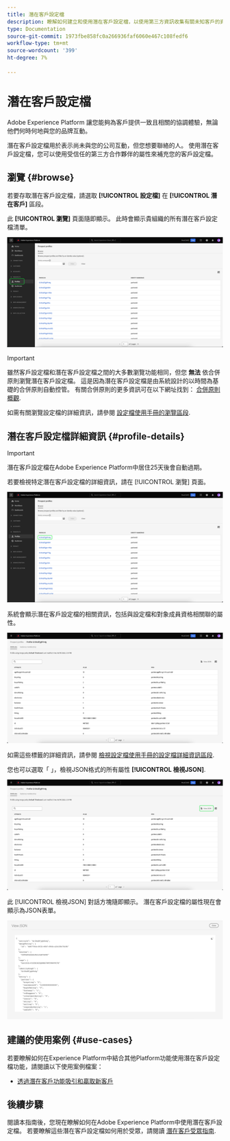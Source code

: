 ```yaml
---
title: 潛在客戶設定檔
description: 瞭解如何建立和使用潛在客戶設定檔，以使用第三方資訊收集有關未知客戶的資訊。
type: Documentation
source-git-commit: 1973fbe858fc0a266936faf6060e467c108fedf6
workflow-type: tm+mt
source-wordcount: '399'
ht-degree: 7%

---
```



# 潛在客戶設定檔

Adobe Experience Platform 讓您能夠為客戶提供一致且相關的協調體驗，無論他們何時何地與您的品牌互動。

潛在客戶設定檔用於表示尚未與您的公司互動，但您想要聯絡的人。 使用潛在客戶設定檔，您可以使用受信任的第三方合作夥伴的屬性來補充您的客戶設定檔。

## 瀏覽 {#browse}

若要存取潛在客戶設定檔，請選取 **[!UICONTROL 設定檔]** 在 **[!UICONTROL 潛在客戶]** 區段。

此 **[!UICONTROL 瀏覽]** 頁面隨即顯示。 此時會顯示貴組織的所有潛在客戶設定檔清單。

![此 [!UICONTROL 設定檔] 按鈕會反白顯示 [!UICONTROL 瀏覽] 潛在客戶設定檔頁面。](../images/prospect-profile/browse-profiles.png)

>[!IMPORTANT]
>
>雖然客戶設定檔和潛在客戶設定檔之間的大多數瀏覽功能相同，但您 **無法** 依合併原則瀏覽潛在客戶設定檔。 這是因為潛在客戶設定檔是由系統設計的以時間為基礎的合併原則自動控管。 有關合併原則的更多資訊可在以下網址找到： [合併原則概觀](../merge-policies/overview.md).

如需有關瀏覽設定檔的詳細資訊，請參閱 [設定檔使用手冊的瀏覽區段](./user-guide.md#browse-identity).

## 潛在客戶設定檔詳細資訊 {#profile-details}

>[!IMPORTANT]
>
>潛在客戶設定檔在Adobe Experience Platform中居住25天後會自動過期。

若要檢視特定潛在客戶設定檔的詳細資訊，請在 [!UICONTROL 瀏覽] 頁面。

![潛在客戶設定檔會醒目顯示在瀏覽頁面上。](../images/prospect-profile/select-specific-profile.png)

系統會顯示潛在客戶設定檔的相關資訊，包括與設定檔和對象成員資格相關聯的屬性。

![將會顯示潛在客戶設定檔詳細資訊頁面。](../images/prospect-profile/profile-details.png)

如需這些標籤的詳細資訊，請參閱 [檢視設定檔使用手冊的設定檔詳細資訊區段](./user-guide.md#profile-detail).

您也可以選取「 」，檢視JSON格式的所有屬性 **[!UICONTROL 檢視JSON]**.

![此 [!UICONTROL 檢視JSON] 「潛在客戶設定檔詳細資訊」頁面上會醒目顯示按鈕。](../images/prospect-profile/profile-select-view-json.png)

此 [!UICONTROL 檢視JSON] 對話方塊隨即顯示。 潛在客戶設定檔的屬性現在會顯示為JSON表單。

![潛在客戶設定檔的屬性會顯示在JSON表單中。](../images/prospect-profile/profile-view-json.png)

## 建議的使用案例 {#use-cases}

若要瞭解如何在Experience Platform中結合其他Platform功能使用潛在客戶設定檔功能，請閱讀以下使用案例檔案：

- [透過潛在客戶功能吸引和贏取新客戶](../../rtcdp/partner-data/prospecting.md)

## 後續步驟

閱讀本指南後，您現在瞭解如何在Adobe Experience Platform中使用潛在客戶設定檔。 若要瞭解這些潛在客戶設定檔如何用於受眾，請閱讀 [潛在客戶受眾指南](../../segmentation/ui/prospect-audience.md).
